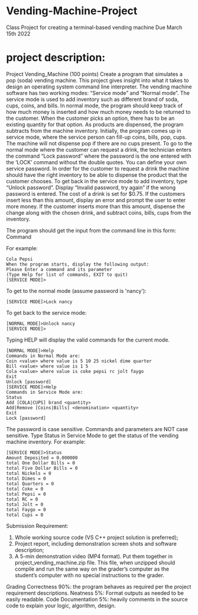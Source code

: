 # Vending-Machine-Project
Class Project for creating a terminal-based vending machine
Due March 15th 2022


# project description:
Project Vending_Machine (100 points)
Create a program that simulates a pop (soda) vending machine. This project gives insight into
what it takes to design an operating system command line interpreter. The vending machine
software has two working modes: “Service mode” and “Normal mode”. The service mode is
used to add inventory such as different brand of soda, cups, coins, and bills. In normal mode, the
program should keep track of how much money is inserted and how much money needs to be
returned to the customer. When the customer picks an option, there has to be an existing
quantity for that option. As products are dispensed, the program subtracts from the machine
inventory. Initially, the program comes up in service mode, where the service person can fill-up
coins, bills, pop, cups. The machine will not dispense pop if there are no cups present.
To go to the normal mode where the customer can request a drink, the technician enters the
command “Lock password” where the password is the one entered with the ‘LOCK’ command
without the double quotes. You can define your own service password. In order for the customer
to request a drink the machine should have the right inventory to be able to dispense the product
that the customer chooses. To get back in the service mode to add inventory, type “Unlock
password”. Display “Invalid password, try again” if the wrong password is entered.
The cost of a drink is set for $0.75. If the customers insert less than this amount, display an error
and prompt the user to enter more money. If the customer inserts more than this amount,
dispense the change along with the chosen drink, and subtract coins, bills, cups from the
inventory. 

The program should get the input from the command line in this form:
Command <Parameter>

For example:
```
Cola Pepsi
When the program starts, display the following output:
Please Enter a command and its parameter
(Type Help for list of commands, EXIT to quit)
[SERVICE MODE]>
```
  
To get to the normal mode (assume password is 'nancy'):
```
[SERVICE MODE]>Lock nancy
```

To get back to the service mode:
```
[NORMAL MODE]>Unlock nancy
[SERVICE MODE]>
```

Typing HELP will display the valid commands for the current mode.
```
[NORMAL MODE]>Help
Commands in Normal Mode are:
Coin <value> where value is 5 10 25 nickel dime quarter
Bill <value> where value is 1 5
Cola <value> where value is coke pepsi rc jolt faygo
Exit
Unlock [password]
[SERVICE MODE]>Help
Commands in Service Mode are:
Status
Add [COLA|CUPS] brand <quantity>
Add|Remove [Coins|Bills] <denomination> <quantity>
Exit
Lock [password]
  ```

The password is case sensitive. Commands and parameters are NOT case sensitive.
Type Status in Service Mode to get the status of the vending machine inventory. For example:
```
[SERVICE MODE]>Status
Amount Deposited = 0.000000
total One Dollar Bills = 0
total Five Dollar Bills = 0
total Nickels = 0
total Dimes = 0
total Quarters = 0
total Coke = 0
total Pepsi = 0
total RC = 0
total Jolt = 0
total Faygo = 0
total Cups = 0
```
  
  
Submission Requirement:
1) Whole working source code (VS C++ project solution is preferred);
2) Project report, including demonstration screen shots and software description;
3) A 5-min demonstration video (MP4 format).
Put them together in project_vending_machine.zip file. This file, when unzipped should
compile and run the same way on the grader’s computer as the student’s computer with no
special instructions to the grader.
  
Grading
Correctness 90%: the program behaves as required per the project requirement descriptions.
Neatness 5%: Format outputs as needed to be easily readable.
Code Documentation 5%: heavily comments in the source code to explain your logic,
algorithm, design.

